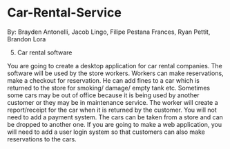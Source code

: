 # Car-Rental-Service
By: Brayden Antonelli, Jacob Lingo, Filipe Pestana Frances, Ryan Pettit, Brandon Lora

5) Car rental software
   
You are going to create a desktop application for car rental companies. The software will be
used by the store workers. Workers can make reservations, make a checkout for
reservation. He can add fines to a car which is returned to the store for smoking/ damage/
empty tank etc. Sometimes some cars may be out of office because it is being used by
another customer or they may be in maintenance service. The worker will create a
report/receipt for the car when it is returned by the customer. You will not need to add a
payment system. The cars can be taken from a store and can be dropped to another one.
If you are going to make a web application, you will need to add a user login system so that
customers can also make reservations to the cars.
